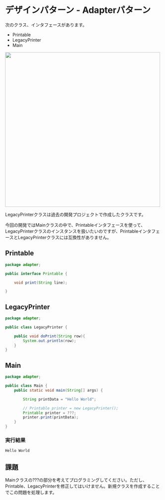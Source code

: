 # デザインパターン - Adapterパターン

次のクラス、インタフェースがあります。

+ Printable
+ LegacyPrinter
+ Main

<img src="https://s3-ap-northeast-1.amazonaws.com/optext/java/oop/adapter.png" width="500px" >

LegacyPrinterクラスは過去の開発プロジェクトで作成したクラスです。

今回の開発ではMainクラスの中で、Printableインタフェースを使って、LegacyPrinterクラスのインスタンスを扱いたいのですが、PrintableインタフェースとLegacyPrinterクラスには互換性がありません。

## Printable

```java
package adapter;

public interface Printable {

	void print(String line);

}
```

## LegacyPrinter

```java
package adapter;

public class LegacyPrinter {

	public void doPrint(String row){
		System.out.println(row);
	}
}
```

## Main

```java
package adapter;

public class Main {
	public static void main(String[] args) {

		String printData = "Hello World";

		// Printable printer = new LegacyPrinter();
		Printable printer = ???;
		printer.print(printData);
	}
}
```

### 実行結果

```
Hello World
```

## 課題

Mainクラスの???の部分を考えてプログラミングしてください。ただし、Printable、LegacyPrinterを修正してはいけません。新規クラスを作成することでこの問題を処理します。
